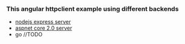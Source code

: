 ### This angular httpclient example using different backends

- [nodejs express server](https://github.com/kuncevic/angular-httpclient-examples/tree/master/server/express)
- [aspnet core 2.0 server](https://github.com/kuncevic/angular-httpclient-examples/tree/master/server/aspnet-core)
- go //TODO
